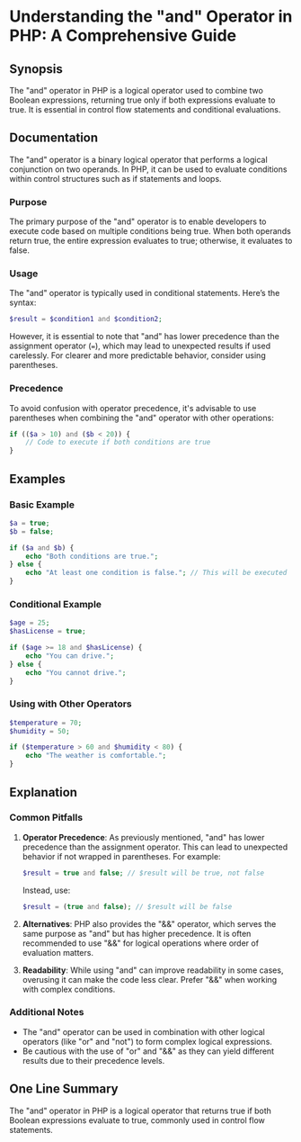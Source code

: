 <!--
Meta Description: # Understanding the "and" Operator in PHP: A Comprehensive Guide ## Synopsis The "and" operator in PHP is a logical operator used to combine two Boole...
Meta Keywords: operator, true, php, logical, can
-->

# Understanding the "and" Operator in PHP: A Comprehensive Guide

## Synopsis
The "and" operator in PHP is a logical operator used to combine two Boolean expressions, returning true only if both expressions evaluate to true. It is essential in control flow statements and conditional evaluations.

## Documentation
The "and" operator is a binary logical operator that performs a logical conjunction on two operands. In PHP, it can be used to evaluate conditions within control structures such as if statements and loops.

### Purpose
The primary purpose of the "and" operator is to enable developers to execute code based on multiple conditions being true. When both operands return true, the entire expression evaluates to true; otherwise, it evaluates to false.

### Usage
The "and" operator is typically used in conditional statements. Here’s the syntax:

```php
$result = $condition1 and $condition2;
```

However, it is essential to note that "and" has lower precedence than the assignment operator (`=`), which may lead to unexpected results if used carelessly. For clearer and more predictable behavior, consider using parentheses.

### Precedence
To avoid confusion with operator precedence, it's advisable to use parentheses when combining the "and" operator with other operations:

```php
if (($a > 10) and ($b < 20)) {
    // Code to execute if both conditions are true
}
```

## Examples

### Basic Example
```php
$a = true;
$b = false;

if ($a and $b) {
    echo "Both conditions are true.";
} else {
    echo "At least one condition is false."; // This will be executed
}
```

### Conditional Example
```php
$age = 25;
$hasLicense = true;

if ($age >= 18 and $hasLicense) {
    echo "You can drive.";
} else {
    echo "You cannot drive.";
}
```

### Using with Other Operators
```php
$temperature = 70;
$humidity = 50;

if ($temperature > 60 and $humidity < 80) {
    echo "The weather is comfortable.";
}
```

## Explanation
### Common Pitfalls
1. **Operator Precedence**: As previously mentioned, "and" has lower precedence than the assignment operator. This can lead to unexpected behavior if not wrapped in parentheses. For example:
   ```php
   $result = true and false; // $result will be true, not false
   ```
   Instead, use:
   ```php
   $result = (true and false); // $result will be false
   ```

2. **Alternatives**: PHP also provides the "&&" operator, which serves the same purpose as "and" but has higher precedence. It is often recommended to use "&&" for logical operations where order of evaluation matters.

3. **Readability**: While using "and" can improve readability in some cases, overusing it can make the code less clear. Prefer "&&" when working with complex conditions.

### Additional Notes
- The "and" operator can be used in combination with other logical operators (like "or" and "not") to form complex logical expressions.
- Be cautious with the use of "or" and "&&" as they can yield different results due to their precedence levels.

## One Line Summary
The "and" operator in PHP is a logical operator that returns true if both Boolean expressions evaluate to true, commonly used in control flow statements.